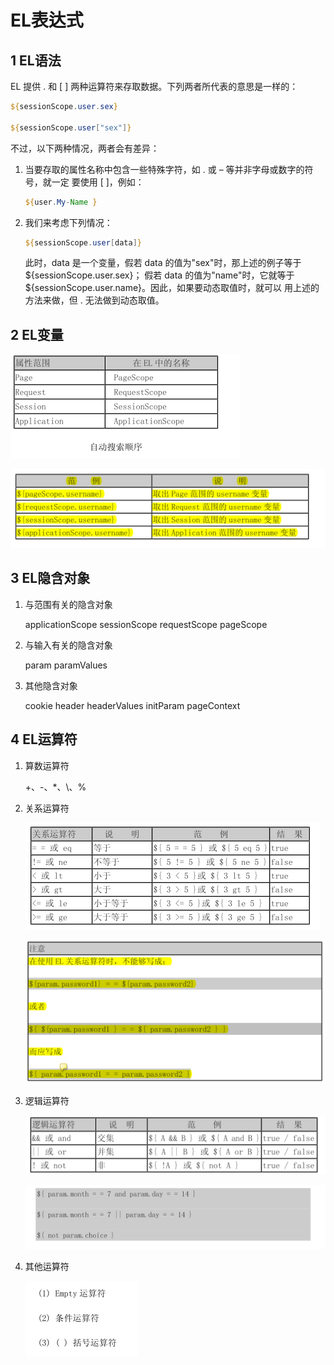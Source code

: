 # EL表达式

## 1 EL语法

EL 提供 . 和 [ ] 两种运算符来存取数据。下列两者所代表的意思是一样的： 

```jsp
${sessionScope.user.sex} 

${sessionScope.user["sex"]} 
```

不过，以下两种情况，两者会有差异： 

1. 当要存取的属性名称中包含一些特殊字符，如 . 或 – 等并非字母或数字的符号，就一定
   要使用 [ ]，例如： 

   ```jsp
   ${user.My-Name }  
   ```

2. 我们来考虑下列情况： 

   ```jsp
   ${sessionScope.user[data]} 
   ```

   此时，data 是一个变量，假若 data 的值为"sex"时，那上述的例子等于${sessionScope.user.sex}；
   假若 data 的值为"name"时，它就等于${sessionScope.user.name}。因此，如果要动态取值时，就可以
   用上述的方法来做，但  .  无法做到动态取值。



## 2 EL变量

![1574056270536](Untitled.assets/1574056270536.png)





![1574056288760](Untitled.assets/1574056288760.png)





## 3 EL隐含对象

1. 与范围有关的隐含对象 

    applicationScope 
    sessionScope 
    requestScope 
    pageScope 

2. 与输入有关的隐含对象 

   param 
   paramValues 

3. 其他隐含对象 

   cookie 
   header 
   headerValues 
   initParam 
   pageContext 



## 4 EL运算符

1. 算数运算符

   +、-、*、\、%

2. 关系运算符

   ![1574056551488](Untitled.assets/1574056551488.png)

   ![1574056607264](Untitled.assets/1574056607264.png)

3. 逻辑运算符

   ![1574056631121](Untitled.assets/1574056631121.png)

   ![1574056639471](Untitled.assets/1574056639471.png)

4. 其他运算符

   ![1574056653599](Untitled.assets/1574056653599.png)

   


